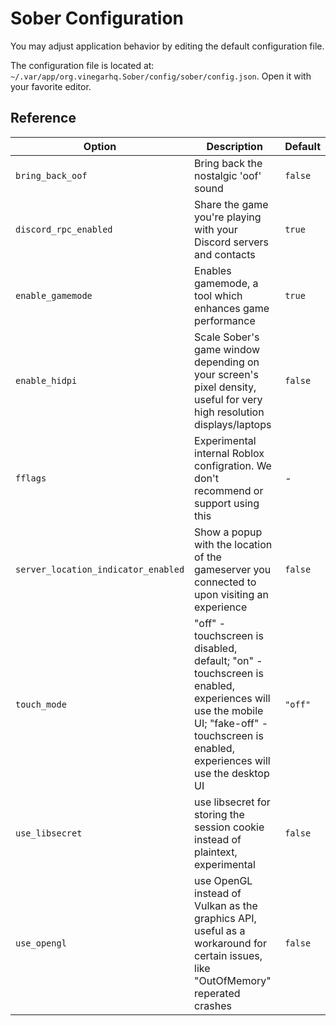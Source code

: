 # Sober Configuration

You may adjust application behavior by editing the default configuration file.

The configuration file is located at: `~/.var/app/org.vinegarhq.Sober/config/sober/config.json`. Open it with your favorite editor.

## Reference

| Option                              | Description                                                                           | Default   |
| ----------------------------------- | ------------------------------------------------------------------------------------- | --------- |
| `bring_back_oof`                    | Bring back the nostalgic 'oof' sound | `false` |
| `discord_rpc_enabled`               | Share the game you're playing with your Discord servers and contacts | `true` |
| `enable_gamemode`                   | Enables gamemode, a tool which enhances game performance | `true` |
| `enable_hidpi`                      | Scale Sober's game window depending on your screen's pixel density, useful for very high resolution displays/laptops | `false`   |
| `fflags`                            | Experimental internal Roblox configration. We don't recommend or support using this | - |
| `server_location_indicator_enabled` | Show a popup with the location of the gameserver you connected to upon visiting an experience | `false` |
| `touch_mode`                        | "off" - touchscreen is disabled, default; "on" - touchscreen is enabled, experiences will use the mobile UI; "fake-off" - touchscreen is enabled, experiences will use the desktop UI | `"off"`   |
| `use_libsecret`                     | use libsecret for storing the session cookie instead of plaintext, experimental | `false` |
| `use_opengl`                        | use OpenGL instead of Vulkan as the graphics API, useful as a workaround for certain issues, like "OutOfMemory" reperated crashes | `false` |
